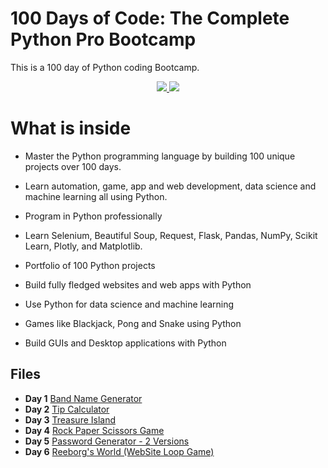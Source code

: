 # 100 Days of Code: The Complete Python Pro Bootcamp

This is a 100 day of Python coding Bootcamp. 

<p align="center">
  <a href="https://github.com/search?q=repo%3AAlexKa03%2FPython%20language%3APython&type=code" target="_blank">
    <img src="https://skillicons.dev/icons?i=python" />
  </a>

  <a href="https://www.jetbrains.com/pycharm/" target="_blank">
    <img src="https://skillicons.dev/icons?i=pycharm" />
  </a>
</p>

# What is inside

-   Master the Python programming language by building 100 unique projects over 100 days.
    
-   Learn automation, game, app and web development, data science and machine learning all using Python.
    
-   Program in Python professionally
    
-   Learn Selenium, Beautiful Soup, Request, Flask, Pandas, NumPy, Scikit Learn, Plotly, and Matplotlib.
    
-   Portfolio of 100 Python projects
    
-   Build fully fledged websites and web apps with Python
    
-   Use Python for data science and machine learning
    
-   Games like Blackjack, Pong and Snake using Python
    
-   Build GUIs and Desktop applications with Python

## Files

- **Day 1** [Band Name Generator](https://github.com/AlexKa03/Python/blob/main/Day1/Band%20Name%20Generator.py)
- **Day 2** [Tip Calculator](https://github.com/AlexKa03/Python/blob/main/Day2/Tip%20Calculator.py)
- **Day 3** [Treasure Island](https://github.com/AlexKa03/Python/blob/main/Day3/Treasure%20Island.py)
- **Day 4** [Rock Paper Scissors Game](https://github.com/AlexKa03/Python/blob/main/Day4/Rock%20Paper%20Scissors%20Game.py)
- **Day 5** [Password Generator - 2 Versions](https://github.com/AlexKa03/Python/tree/main/Day5)
- **Day 6** [Reeborg's World (WebSite Loop Game)](https://github.com/AlexKa03/Python/tree/main/Day6)
